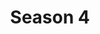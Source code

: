 ---
title: Season 4
description: "Season 4, January 2025 to December 2025: Dot-com and the birth of digital culture (1990s - early 2000s)."
layout: season4
permalink: /season4{% if pagination.pageNumber > 0 %}/page/{{ pagination.pageNumber + 1 }}{% endif %}/index.html
pagination:
  data: collections.season4
  size: 8
  alias: pagedPosts
  addAllPagesToCollections: true
  reverse: true
---